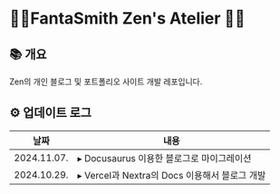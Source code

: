 # 🧑‍💻FantaSmith Zen's Atelier 🧑‍💻

## 📚 개요

Zen의 개인 블로그 및 포트폴리오 사이트 개발 레포입니다. <br/>

## ⚙️ 업데이트 로그

| 날짜          | 내용                                |
|-------------|-----------------------------------|
| 2024.11.07. | ▸ Docusaurus 이용한 블로그로 마이그레이션      |
| 2024.10.29. | ▸ Vercel과 Nextra의 Docs 이용해서 블로그 개발 |
